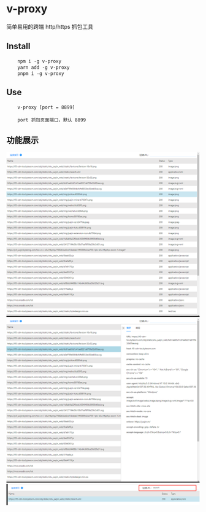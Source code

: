 # v-proxy

简单易用的跨端 http/https 抓包工具

## Install
```
    npm i -g v-proxy
    yarn add -g v-proxy
    pnpm i -g v-proxy
```

## Use
```
    v-proxy [port = 8899] 

    port 抓包页面端口，默认 8899
```

## 功能展示
![](./src/static/readme/1.png)
![](./src/static/readme/2.png)
![](./src/static/readme/3.png)
